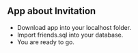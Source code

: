 ## App about Invitation

- Download app into your localhost folder.
- Import friends.sql into your database.
- You are ready to go.
